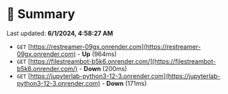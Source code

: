 # 📖 Summary
Last updated: **6/1/2024, 4:58:27 AM**

- `GET` [https://restreamer-09gx.onrender.com](https://restreamer-09gx.onrender.com) - **Up** (964ms)
- `GET` [https://filestreambot-b5k6.onrender.com/](https://filestreambot-b5k6.onrender.com/) - **Down** (200ms)
- `GET` [https://jupyterlab-python3-12-3.onrender.com](https://jupyterlab-python3-12-3.onrender.com) - **Down** (171ms)
